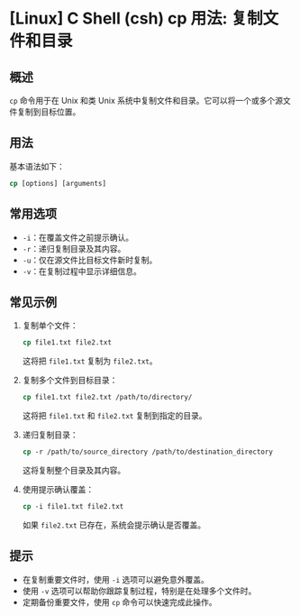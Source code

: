 # [Linux] C Shell (csh) cp 用法: 复制文件和目录

## 概述
`cp` 命令用于在 Unix 和类 Unix 系统中复制文件和目录。它可以将一个或多个源文件复制到目标位置。

## 用法
基本语法如下：
```csh
cp [options] [arguments]
```

## 常用选项
- `-i`：在覆盖文件之前提示确认。
- `-r`：递归复制目录及其内容。
- `-u`：仅在源文件比目标文件新时复制。
- `-v`：在复制过程中显示详细信息。

## 常见示例
1. 复制单个文件：
   ```csh
   cp file1.txt file2.txt
   ```
   这将把 `file1.txt` 复制为 `file2.txt`。

2. 复制多个文件到目标目录：
   ```csh
   cp file1.txt file2.txt /path/to/directory/
   ```
   这将把 `file1.txt` 和 `file2.txt` 复制到指定的目录。

3. 递归复制目录：
   ```csh
   cp -r /path/to/source_directory /path/to/destination_directory
   ```
   这将复制整个目录及其内容。

4. 使用提示确认覆盖：
   ```csh
   cp -i file1.txt file2.txt
   ```
   如果 `file2.txt` 已存在，系统会提示确认是否覆盖。

## 提示
- 在复制重要文件时，使用 `-i` 选项可以避免意外覆盖。
- 使用 `-v` 选项可以帮助你跟踪复制过程，特别是在处理多个文件时。
- 定期备份重要文件，使用 `cp` 命令可以快速完成此操作。
